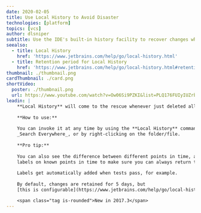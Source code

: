 ```yaml
---
date: 2020-02-05
title: Use Local History to Avoid Disaster
technologies: [platform]
topics: [vcs]
author: dlsniper
subtitle: Use the IDE's built-in history facility to recover changes when VCS can't help you.
seealso:
  - title: Local History
    href: 'https://www.jetbrains.com/help/go/local-history.html'
  - title: Retention period for Local History
    href: 'https://www.jetbrains.com/help/go/local-history.html#retention'  
thumbnail: ./thumbnail.png
cardThumbnail: ./card.png
shortVideo:
  poster: ./thumbnail.png
  url: https://www.youtube.com/watch?v=Ow06Si9PZKI&list=PLQ176FUIyIUZrbrlz4AY1V8VzBJKZyVlW&index=136
leadin: |
    **Local History** will come to the rescue whenever just deleted all the work you did for days by mistake.
    
    **How to use:**
    
    You can invoke it at any time by using the **Local History** command either via
    _Search Everywhere_, or by right-clicking on the folder/file.
    
    **Pro tip:**
    
    You can also see the difference between different points in time, and you can put
    labels on known points in time to make sure you can always return to a safe state.
    
    Labels get automatically added when tests pass, for example.
    
    By default, changes are retained for 5 days, but 
    [this is configurable](https://www.jetbrains.com/help/go/local-history.html#retention).

    <span class="tag is-rounded">New in 2017.3</span>
---
```

